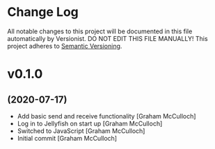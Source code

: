 # Change Log

All notable changes to this project will be documented in this file
automatically by Versionist. DO NOT EDIT THIS FILE MANUALLY!
This project adheres to [Semantic Versioning](http://semver.org/).

# v0.1.0
## (2020-07-17)

* Add basic send and receive functionality [Graham McCulloch]
* Log in to Jellyfish on start up [Graham McCulloch]
* Switched to JavaScript [Graham McCulloch]
* Initial commit [Graham McCulloch]
